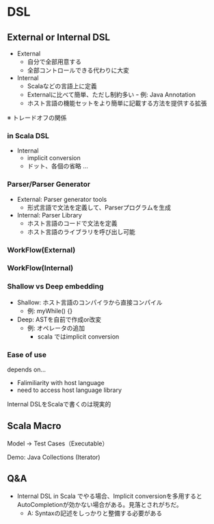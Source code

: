 DSL
===


External or Internal DSL
------------------------

- External
    - 自分で全部用意する
    - 全部コントロールできる代わりに大変
- Internal
    - Scalaなどの言語上に定義
    - Externalに比べて簡単、ただし制約多い
    ｰ 例: Java Annotation
    - ホスト言語の機能セットをより簡単に記載する方法を提供する拡張

※ トレードオフの関係

### in Scala DSL

- Internal
    - implicit conversion
    - ドット、各個の省略
...

### Parser/Parser Generator

- External: Parser generator tools
    - 形式言語で文法を定義して、Parserプログラムを生成
- Internal: Parser Library
    - ホスト言語のコードで文法を定義
    - ホスト言語のライブラリを呼び出し可能

### WorkFlow(External)

### WorkFlow(Internal)

### Shallow vs Deep embedding

- Shallow: ホスト言語のコンパイラから直接コンパイル
    - 例: myWhile() {}
- Deep: ASTを自前で作成or改変
    - 例: オペレータの追加
        - scala ではimplicit conversion

### Ease of use

depends on...

- Falimiliarity with host language
- need to access host language library

Internal DSLをScalaで書くのは現実的

Scala Macro
------------

Model -> Test Cases（Executable）

Demo: Java Collections (Iterator)


Q&A
----

- Internal DSL in Scala でやる場合、Implicit conversionを多用するとAutoCompletionが効かない場合がある。見落とされがちだ。
    - A: Syntaxの記述をしっかりと整備する必要がある